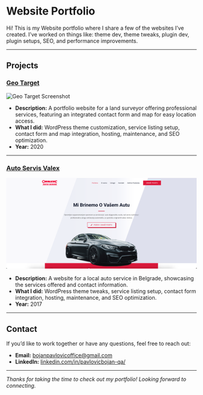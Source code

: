 # Website Portfolio

Hi! This is my Website portfolio where I share a few of the websites I’ve created. I’ve worked on things like: theme dev, theme tweaks, plugin dev, plugin setups, SEO, and performance improvements.

---

## Projects

### [Geo Target](https://www.geotarget.rs/)
![Geo Target Screenshot](screenshot/geotarget.png)

- **Description:** A portfolio website for a land surveyor offering professional services, featuring an integrated contact form and map for easy location access.
- **What I did:** WordPress theme customization, service listing setup, contact form and map integration, hosting, maintenance, and SEO optimization.
- **Year:** 2020

---

### [Auto Servis Valex](https://autoservisvalex.com/)
![Auto Servis Valex Screenshot](screenshot/autoservisvalex.png)

- **Description:** A website for a local auto service in Belgrade, showcasing the services offered and contact information.
- **What I did:** WordPress theme tweaks, service listing setup, contact form integration, hosting, maintenance, and SEO optimization.
- **Year:** 2017

---

## Contact

If you’d like to work together or have any questions, feel free to reach out:

- **Email:** [bojanpavlovicoffice@gmail.com](mailto:bojanpavlovicoffice@gmail.com)
- **LinkedIn:** [linkedin.com/in/pavlovicbojan-qa/](https://www.linkedin.com/in/pavlovicbojan-qa/)

---

*Thanks for taking the time to check out my portfolio! Looking forward to connecting.*  

